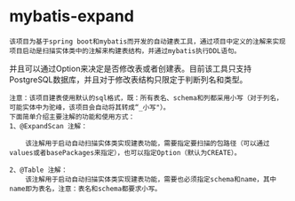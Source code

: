 # mybatis-expand

    该项目为基于spring boot和mybatis而开发的自动建表工具，通过项目中定义的注解来实现项目启动是扫描实体类中的注解来构建表结构，并通过mybatis执行DDL语句。
并且可以通过Option来决定是否修改表或者创建表。目前该工具只支持PostgreSQL数据库，并且对于修改表结构只限定于判断列名和类型。

    注意：该项目建表使用默认的sql格式，既：所有表名、schema和列都采用小写（对于列名，可能实体中为驼峰，该项目会自动将其转成“_小写"）。
    下面简单介绍主要注解的功能和使用方式：
    1、@ExpandScan 注解：
    
        该注解用于启动自动扫描实体类实现建表功能，需要指定要扫描的包路径（可以通过values或者basePackages来指定），也可以指定Option（默认为CREATE）。
        
    2、@Table 注解：
        该注解用于启动自动扫描实体类实现建表功能，需要也必须指定schema和name，其中name即为表名，注意：表名和schema都要求小写。
        

